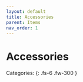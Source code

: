 ```yaml
---
layout: default
title: Accessories
parent: Items
nav_order: 1
---
```


# Accessories

Categories:
{: .fs-6 .fw-300 }
